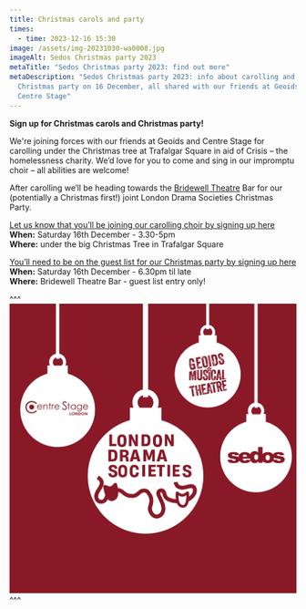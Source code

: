 ```yaml
---
title: Christmas carols and party
times:
  - time: 2023-12-16 15:30
image: /assets/img-20231030-wa0008.jpg
imageAlt: Sedos Christmas party 2023
metaTitle: "Sedos Christmas party 2023: find out more"
metaDescription: "Sedos Christmas party 2023: info about carolling and our
  Christmas party on 16 December, all shared with our friends at Geoids and
  Centre Stage"
---
```

**Sign up for Christmas carols and Christmas party!**

We're joining forces with our friends at Geoids and Centre Stage for carolling under the Christmas tree at Trafalgar Square in aid of Crisis – the homelessness charity. We’d love for you to come and sing in our impromptu choir – all abilities are welcome!

After carolling we‘ll be heading towards the [Bridewell Theatre](https://www.sedos.co.uk/venues/bridewell) Bar for our (potentially a Christmas first!) joint London Drama Societies Christmas Party. 

[Let us know that you’ll be joining our carolling choir by signing up here](https://docs.google.com/forms/u/2/d/e/1FAIpQLSczr8osa3-72QHsCv09Ewyxwl2ciAKW0iudjRtLFeeBgYocZQ/viewform?urp=gmail_link)\
[](https://docs.google.com/forms/u/2/d/e/1FAIpQLSczr8osa3-72QHsCv09Ewyxwl2ciAKW0iudjRtLFeeBgYocZQ/viewform?urp=gmail_link)**When:** Saturday 16th December - 3.30-5pm\
**Where:** under the big Christmas Tree in Trafalgar Square

[You’ll need to be on the guest list for our Christmas party by signing up here](https://docs.google.com/forms/d/e/1FAIpQLSdgFDeb7-ZGmvFAjKWYiDfcwnyJqnfvCqa_-JQHhC-PPns8FA/viewform)\
**When:** Saturday 16th December - 6.30pm til late\
**Where:** Bridewell Theatre Bar - guest list entry only!

^^^
![Sedos Christmas party 2023](/assets/img-20231030-wa0008.jpg)
^^^